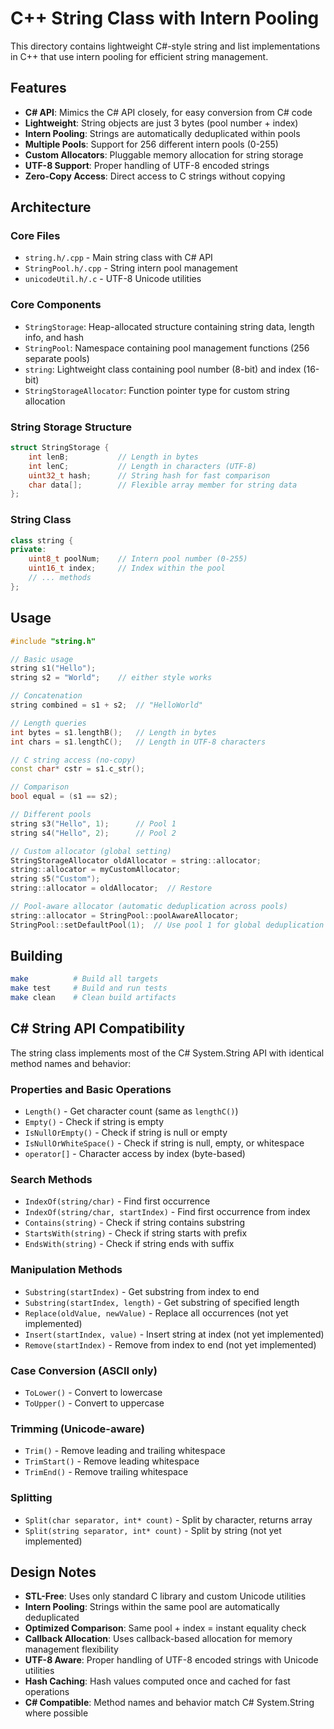 # C++ String Class with Intern Pooling

This directory contains lightweight C#-style string and list implementations in C++ that use intern pooling for efficient string management.

## Features

- **C# API**: Mimics the C# API closely, for easy conversion from C# code
- **Lightweight**: String objects are just 3 bytes (pool number + index)
- **Intern Pooling**: Strings are automatically deduplicated within pools
- **Multiple Pools**: Support for 256 different intern pools (0-255)
- **Custom Allocators**: Pluggable memory allocation for string storage
- **UTF-8 Support**: Proper handling of UTF-8 encoded strings
- **Zero-Copy Access**: Direct access to C strings without copying

## Architecture

### Core Files

- `string.h/.cpp` - Main string class with C# API
- `StringPool.h/.cpp` - String intern pool management
- `unicodeUtil.h/.c` - UTF-8 Unicode utilities

### Core Components

- `StringStorage`: Heap-allocated structure containing string data, length info, and hash
- `StringPool`: Namespace containing pool management functions (256 separate pools)
- `string`: Lightweight class containing pool number (8-bit) and index (16-bit)
- `StringStorageAllocator`: Function pointer type for custom string allocation

### String Storage Structure

```cpp
struct StringStorage {
    int lenB;           // Length in bytes
    int lenC;           // Length in characters (UTF-8)
    uint32_t hash;      // String hash for fast comparison
    char data[];        // Flexible array member for string data
};
```

### String Class

```cpp
class string {
private:
    uint8_t poolNum;    // Intern pool number (0-255)
    uint16_t index;     // Index within the pool
    // ... methods
};
```

## Usage

```cpp
#include "string.h"

// Basic usage
string s1("Hello");
string s2 = "World";	// either style works

// Concatenation
string combined = s1 + s2;  // "HelloWorld"

// Length queries
int bytes = s1.lengthB();   // Length in bytes
int chars = s1.lengthC();   // Length in UTF-8 characters

// C string access (no-copy)
const char* cstr = s1.c_str();

// Comparison
bool equal = (s1 == s2);

// Different pools
string s3("Hello", 1);      // Pool 1
string s4("Hello", 2);      // Pool 2

// Custom allocator (global setting)
StringStorageAllocator oldAllocator = string::allocator;
string::allocator = myCustomAllocator;
string s5("Custom");
string::allocator = oldAllocator;  // Restore

// Pool-aware allocator (automatic deduplication across pools)
string::allocator = StringPool::poolAwareAllocator;
StringPool::setDefaultPool(1);  // Use pool 1 for global deduplication
```

## Building

```bash
make          # Build all targets
make test     # Build and run tests
make clean    # Clean build artifacts
```

## C# String API Compatibility

The string class implements most of the C# System.String API with identical method names and behavior:

### Properties and Basic Operations
- `Length()` - Get character count (same as `lengthC()`)
- `Empty()` - Check if string is empty
- `IsNullOrEmpty()` - Check if string is null or empty
- `IsNullOrWhiteSpace()` - Check if string is null, empty, or whitespace
- `operator[]` - Character access by index (byte-based)

### Search Methods
- `IndexOf(string/char)` - Find first occurrence
- `IndexOf(string/char, startIndex)` - Find first occurrence from index
- `Contains(string)` - Check if string contains substring
- `StartsWith(string)` - Check if string starts with prefix
- `EndsWith(string)` - Check if string ends with suffix

### Manipulation Methods
- `Substring(startIndex)` - Get substring from index to end
- `Substring(startIndex, length)` - Get substring of specified length
- `Replace(oldValue, newValue)` - Replace all occurrences (not yet implemented)
- `Insert(startIndex, value)` - Insert string at index (not yet implemented)
- `Remove(startIndex)` - Remove from index to end (not yet implemented)

### Case Conversion (ASCII only)
- `ToLower()` - Convert to lowercase
- `ToUpper()` - Convert to uppercase

### Trimming (Unicode-aware)
- `Trim()` - Remove leading and trailing whitespace
- `TrimStart()` - Remove leading whitespace
- `TrimEnd()` - Remove trailing whitespace

### Splitting
- `Split(char separator, int* count)` - Split by character, returns array
- `Split(string separator, int* count)` - Split by string (not yet implemented)

## Design Notes

- **STL-Free**: Uses only standard C library and custom Unicode utilities
- **Intern Pooling**: Strings within the same pool are automatically deduplicated
- **Optimized Comparison**: Same pool + index = instant equality check
- **Callback Allocation**: Uses callback-based allocation for memory management flexibility
- **UTF-8 Aware**: Proper handling of UTF-8 encoded strings with Unicode utilities
- **Hash Caching**: Hash values computed once and cached for fast operations
- **C# Compatible**: Method names and behavior match C# System.String where possible
